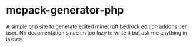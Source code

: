 # mcpack-generator-php
A simple php site to generate edited minecraft bedrock edition addons per user. No documentation since im too lazy to write it but ask me anything in issues.
